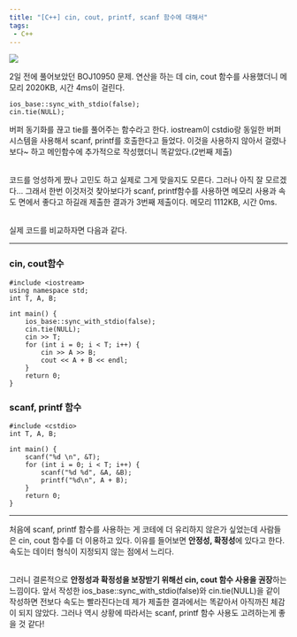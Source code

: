 ```yaml
---
title: "[C++] cin, cout, printf, scanf 함수에 대해서"
tags: 
 - C++
---
```


![](https://velog.velcdn.com/images/doyeong0526/post/e0618787-9b8e-4ce9-ba68-199b787a2467/image.PNG)


2일 전에 풀어보았던 BOJ10950 문제. 연산을 하는 데 cin, cout 함수를 사용했더니 메모리 2020KB, 시간 4ms이 걸린다. 

```
ios_base::sync_with_stdio(false);
cin.tie(NULL);
```
버퍼 동기화를 끊고 tie를 풀어주는 함수라고 한다. iostream이 cstdio랑 동일한 버퍼시스템을 사용해서 scanf, printf를 호출한다고 들었다. 이것을 사용하지 않아서 걸렸나보다~ 하고 메인함수에 추가적으로 작성했더니 똑같았다.(2번째 제출)<br/><br/>

코드를 엉성하게 짰나 고민도 하고 실제로 그게 맞을지도 모른다. 그러나 아직 잘 모르겠다... 그래서 한번 이것저것 찾아보다가 scanf, printf함수를 사용하면 메모리 사용과 속도 면에서 좋다고 하길래 제출한 결과가 3번째 제출이다. 메모리 1112KB, 시간 0ms. <br/><br/>

실제 코드를 비교하자면 다음과 같다.

***

### cin, cout함수

```
#include <iostream>
using namespace std;
int T, A, B;

int main() {
    ios_base::sync_with_stdio(false);
    cin.tie(NULL);
	cin >> T;
	for (int i = 0; i < T; i++) {
		cin >> A >> B;
		cout << A + B << endl;
	}
	return 0;
}
```

### scanf, printf 함수

```
#include <cstdio>
int T, A, B;

int main() {
	scanf("%d \n", &T);
	for (int i = 0; i < T; i++) {
		scanf("%d %d", &A, &B);
		printf("%d\n", A + B);
	}
	return 0;
}
```

***

처음에 scanf, printf 함수를 사용하는 게 코테에 더 유리하지 않은가 싶었는데 사람들은 cin, cout 함수를 더 이용하고 있다. 이유를 들어보면 **안정성, 확정성**에 있다고 한다. 속도는 데이터 형식이 지정되지 않는 점에서 느리다. <br/><br/>

그러니 결론적으로 **안정성과 확정성을 보장받기 위해선 cin, cout 함수 사용을 권장**하는 느낌이다. 앞서 작성한 ios_base::sync_with_stdio(false)와 cin.tie(NULL)을 같이 작성하면 전보다 속도는 빨라진다는데 제가 제출한 결과에서는 똑같아서 아직까진 체감이 되지 않았다. 그러나 역시 상황에 따라서는 scanf, printf 함수 사용도 고려하는게 좋을 것 같다!
